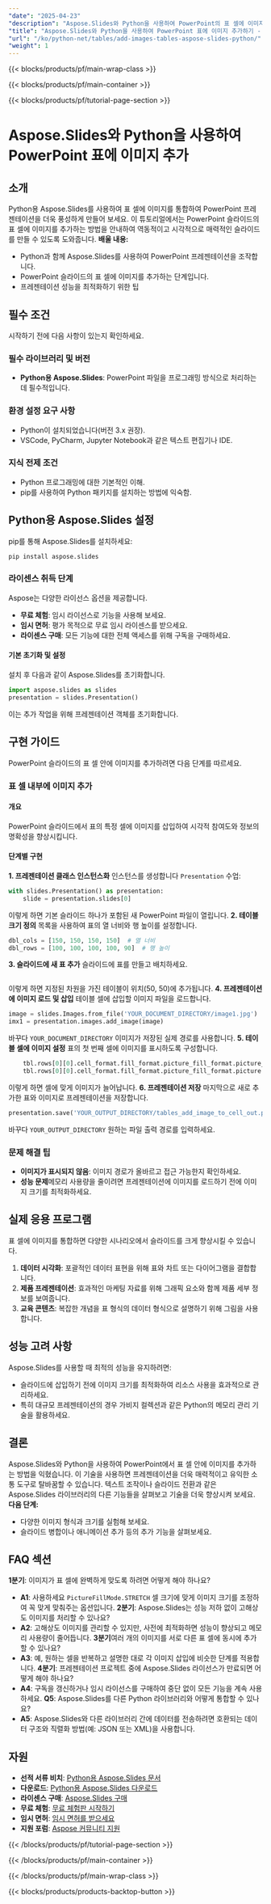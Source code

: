 ```yaml
---
"date": "2025-04-23"
"description": "Aspose.Slides와 Python을 사용하여 PowerPoint의 표 셀에 이미지를 매끄럽게 통합하는 방법을 알아보세요. 역동적인 시각 효과로 프레젠테이션을 더욱 풍성하게 만들어 보세요."
"title": "Aspose.Slides와 Python을 사용하여 PowerPoint 표에 이미지 추가하기 - 단계별 가이드"
"url": "/ko/python-net/tables/add-images-tables-aspose-slides-python/"
"weight": 1
---
```


{{< blocks/products/pf/main-wrap-class >}}

{{< blocks/products/pf/main-container >}}

{{< blocks/products/pf/tutorial-page-section >}}
# Aspose.Slides와 Python을 사용하여 PowerPoint 표에 이미지 추가
## 소개
Python용 Aspose.Slides를 사용하여 표 셀에 이미지를 통합하여 PowerPoint 프레젠테이션을 더욱 풍성하게 만들어 보세요. 이 튜토리얼에서는 PowerPoint 슬라이드의 표 셀에 이미지를 추가하는 방법을 안내하여 역동적이고 시각적으로 매력적인 슬라이드를 만들 수 있도록 도와줍니다.
**배울 내용:**
- Python과 함께 Aspose.Slides를 사용하여 PowerPoint 프레젠테이션을 조작합니다.
- PowerPoint 슬라이드의 표 셀에 이미지를 추가하는 단계입니다.
- 프레젠테이션 성능을 최적화하기 위한 팁

## 필수 조건
시작하기 전에 다음 사항이 있는지 확인하세요.
### 필수 라이브러리 및 버전
- **Python용 Aspose.Slides**: PowerPoint 파일을 프로그래밍 방식으로 처리하는 데 필수적입니다.
### 환경 설정 요구 사항
- Python이 설치되었습니다(버전 3.x 권장).
- VSCode, PyCharm, Jupyter Notebook과 같은 텍스트 편집기나 IDE.
### 지식 전제 조건
- Python 프로그래밍에 대한 기본적인 이해.
- pip를 사용하여 Python 패키지를 설치하는 방법에 익숙함.

## Python용 Aspose.Slides 설정
pip를 통해 Aspose.Slides를 설치하세요:
```bash
pip install aspose.slides
```
### 라이센스 취득 단계
Aspose는 다양한 라이선스 옵션을 제공합니다.
- **무료 체험**: 임시 라이선스로 기능을 사용해 보세요.
- **임시 면허**: 평가 목적으로 무료 임시 라이센스를 받으세요.
- **라이센스 구매**: 모든 기능에 대한 전체 액세스를 위해 구독을 구매하세요.
#### 기본 초기화 및 설정
설치 후 다음과 같이 Aspose.Slides를 초기화합니다.
```python
import aspose.slides as slides
presentation = slides.Presentation()
```
이는 추가 작업을 위해 프레젠테이션 객체를 초기화합니다.

## 구현 가이드
PowerPoint 슬라이드의 표 셀 안에 이미지를 추가하려면 다음 단계를 따르세요.
### 표 셀 내부에 이미지 추가
#### 개요
PowerPoint 슬라이드에서 표의 특정 셀에 이미지를 삽입하여 시각적 참여도와 정보의 명확성을 향상시킵니다.
#### 단계별 구현
**1. 프레젠테이션 클래스 인스턴스화**
인스턴스를 생성합니다 `Presentation` 수업:
```python
with slides.Presentation() as presentation:
    slide = presentation.slides[0]
```
이렇게 하면 기본 슬라이드 하나가 포함된 새 PowerPoint 파일이 열립니다.
**2. 테이블 크기 정의**
목록을 사용하여 표의 열 너비와 행 높이를 설정합니다.
```python
dbl_cols = [150, 150, 150, 150]  # 열 너비
dbl_rows = [100, 100, 100, 100, 90]  # 행 높이
```
**3. 슬라이드에 새 표 추가**
슬라이드에 표를 만들고 배치하세요.
```python	bl = slide.shapes.add_table(50, 50, dbl_cols, dbl_rows)
```
이렇게 하면 지정된 차원을 가진 테이블이 위치(50, 50)에 추가됩니다.
**4. 프레젠테이션에 이미지 로드 및 삽입**
테이블 셀에 삽입할 이미지 파일을 로드합니다.
```python
image = slides.Images.from_file('YOUR_DOCUMENT_DIRECTORY/image1.jpg')
imx1 = presentation.images.add_image(image)
```
바꾸다 `YOUR_DOCUMENT_DIRECTORY` 이미지가 저장된 실제 경로를 사용합니다.
**5. 테이블 셀에 이미지 설정**
표의 첫 번째 셀에 이미지를 표시하도록 구성합니다.
```python	bl.rows[0][0].cell_format.fill_format.fill_type = slides.FillType.PICTURE
	tbl.rows[0][0].cell_format.fill_format.picture_fill_format.picture_fill_mode = slides.PictureFillMode.STRETCH
	tbl.rows[0][0].cell_format.fill_format.picture_fill_format.picture.image = imgx1
```
이렇게 하면 셀에 맞게 이미지가 늘어납니다.
**6. 프레젠테이션 저장**
마지막으로 새로 추가한 표와 이미지로 프레젠테이션을 저장합니다.
```python
presentation.save('YOUR_OUTPUT_DIRECTORY/tables_add_image_to_cell_out.pptx', slides.export.SaveFormat.PPTX)
```
바꾸다 `YOUR_OUTPUT_DIRECTORY` 원하는 파일 출력 경로를 입력하세요.
### 문제 해결 팁
- **이미지가 표시되지 않음**: 이미지 경로가 올바르고 접근 가능한지 확인하세요.
- **성능 문제**메모리 사용량을 줄이려면 프레젠테이션에 이미지를 로드하기 전에 이미지 크기를 최적화하세요.

## 실제 응용 프로그램
표 셀에 이미지를 통합하면 다양한 시나리오에서 슬라이드를 크게 향상시킬 수 있습니다.
1. **데이터 시각화**: 포괄적인 데이터 표현을 위해 표와 차트 또는 다이어그램을 결합합니다.
2. **제품 프레젠테이션**: 효과적인 마케팅 자료를 위해 그래픽 요소와 함께 제품 세부 정보를 보여줍니다.
3. **교육 콘텐츠**: 복잡한 개념을 표 형식의 데이터 형식으로 설명하기 위해 그림을 사용합니다.

## 성능 고려 사항
Aspose.Slides를 사용할 때 최적의 성능을 유지하려면:
- 슬라이드에 삽입하기 전에 이미지 크기를 최적화하여 리소스 사용을 효과적으로 관리하세요.
- 특히 대규모 프레젠테이션의 경우 가비지 컬렉션과 같은 Python의 메모리 관리 기술을 활용하세요.

## 결론
Aspose.Slides와 Python을 사용하여 PowerPoint에서 표 셀 안에 이미지를 추가하는 방법을 익혔습니다. 이 기술을 사용하면 프레젠테이션을 더욱 매력적이고 유익한 소통 도구로 탈바꿈할 수 있습니다. 텍스트 조작이나 슬라이드 전환과 같은 Aspose.Slides 라이브러리의 다른 기능들을 살펴보고 기술을 더욱 향상시켜 보세요.
**다음 단계:**
- 다양한 이미지 형식과 크기를 실험해 보세요.
- 슬라이드 병합이나 애니메이션 추가 등의 추가 기능을 살펴보세요.

## FAQ 섹션
**1분기**: 이미지가 표 셀에 완벽하게 맞도록 하려면 어떻게 해야 하나요?
* **A1**: 사용하세요 `PictureFillMode.STRETCH` 셀 크기에 맞게 이미지 크기를 조정하여 꼭 맞게 맞춰주는 옵션입니다.
**2분기**: Aspose.Slides는 성능 저하 없이 고해상도 이미지를 처리할 수 있나요?
* **A2**: 고해상도 이미지를 관리할 수 있지만, 사전에 최적화하면 성능이 향상되고 메모리 사용량이 줄어듭니다.
**3분기**여러 개의 이미지를 서로 다른 표 셀에 동시에 추가할 수 있나요?
* **A3**: 예, 원하는 셀을 반복하고 설명한 대로 각 이미지 삽입에 비슷한 단계를 적용합니다.
**4분기**: 프레젠테이션 프로젝트 중에 Aspose.Slides 라이선스가 만료되면 어떻게 해야 하나요?
* **A4**: 구독을 갱신하거나 임시 라이선스를 구매하여 중단 없이 모든 기능을 계속 사용하세요.
**Q5**: Aspose.Slides를 다른 Python 라이브러리와 어떻게 통합할 수 있나요?
* **A5**: Aspose.Slides와 다른 라이브러리 간에 데이터를 전송하려면 호환되는 데이터 구조와 직렬화 방법(예: JSON 또는 XML)을 사용합니다.

## 자원
- **선적 서류 비치**: [Python용 Aspose.Slides 문서](https://reference.aspose.com/slides/python-net/)
- **다운로드**: [Python용 Aspose.Slides 다운로드](https://releases.aspose.com/slides/python-net/)
- **라이센스 구매**: [Aspose.Slides 구매](https://purchase.aspose.com/buy)
- **무료 체험**: [무료 체험판 시작하기](https://releases.aspose.com/slides/python-net/)
- **임시 면허**: [임시 면허를 받으세요](https://purchase.aspose.com/temporary-license/)
- **지원 포럼**: [Aspose 커뮤니티 지원](https://forum.aspose.com/c/slides/11)

{{< /blocks/products/pf/tutorial-page-section >}}

{{< /blocks/products/pf/main-container >}}

{{< /blocks/products/pf/main-wrap-class >}}

{{< blocks/products/products-backtop-button >}}